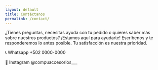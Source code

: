 ```yaml
---
layout: default
title: Contáctanos
permalink: /contact/
---
```


¿Tienes preguntas, necesitas ayuda con tu pedido o quieres saber más sobre nuestros productos? ¡Estamos aquí para ayudarte! Escríbenos y te responderemos lo antes posible. Tu satisfacción es nuestra prioridad.

📞 Whatsapp +502 0000-0000

🤳 Instagram @compuaccesorios___